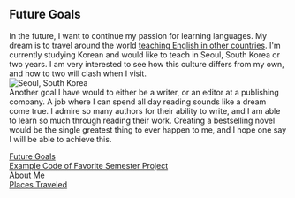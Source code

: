  ## Future Goals
 
 In the future, I want to continue my passion for learning languages. My dream is to travel around the world [teaching English in other countries](https://www.teachaway.com/teach-english-abroad). I'm currently studying Korean and would like to teach in Seoul, South Korea or two years. I am very interested to see how this culture differs from my own, and how to two will clash when I visit.   
  ![Seoul, South Korea](https://upload.wikimedia.org/wikipedia/commons/thumb/8/81/Seoul_%28175734251%29.jpeg/142px-Seoul_%28175734251%29.jpeg)  
  Another goal I have would to either be a writer, or an editor at a publishing company. A job where I can spend all day reading sounds like a dream come true. I admire so many authors for their ability to write, and I am able to learn so much through reading their work. Creating a bestselling novel would be the single greatest thing to ever happen to me, and I hope one say I will be able to achieve this.

[Future Goals](GOALS.md)  
[Example Code of Favorite Semester Project](PROJECTS.md)  
[About Me](README.md)  
[Places Traveled](TRAVELIST.md)
